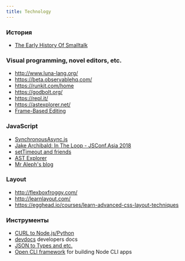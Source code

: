 ```yaml
---
title: Technology
---
```


### История

- [The Early History Of Smalltalk](http://worrydream.com/EarlyHistoryOfSmalltalk/)

### Visual programming, novel editors, etc.

- http://www.luna-lang.org/
- https://beta.observablehq.com/
- https://runkit.com/home
- https://godbolt.org/
- https://repl.it/
- https://astexplorer.net/
- [Frame-Based Editing](https://www.greenfoot.org/frames/)

### JavaScript

- [SynchronousAsync.js](https://gist.github.com/sebmarkbage/2c7acb6210266045050632ea611aebee)
- [Jake Archibald: In The Loop - JSConf.Asia 2018](https://www.youtube.com/watch?v=cCOL7MC4Pl0)
- [setTimeout and friends](https://peterlyons.com/problog/2014/03/settimeout-and-friends)
- [AST Explorer](http://astexplorer.net/)
- [Mr Aleph's blog](https://mrale.ph/)

### Layout

- http://flexboxfroggy.com/
- http://learnlayout.com/
- https://egghead.io/courses/learn-advanced-css-layout-techniques

### Инструменты

- [CURL to Node.js/Python](https://curl.trillworks.com/#node)
- [devdocs](http://devdocs.io/) developers docs
- [JSON to Types and etc.](https://transform.now.sh/)
- [Open CLI framework](https://github.com/oclif/oclif) for building Node CLI apps
